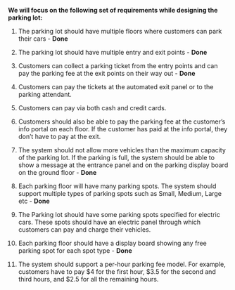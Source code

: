 **We will focus on the following set of requirements while designing the parking lot:**

1. The parking lot should have multiple floors where customers can park their cars - **Done**

2. The parking lot should have multiple entry and exit points - **Done**

3. Customers can collect a parking ticket from the entry points and can pay the parking fee at the exit points on their way out - **Done**

4. Customers can pay the tickets at the automated exit panel or to the parking attendant.

5. Customers can pay via both cash and credit cards.

6. Customers should also be able to pay the parking fee at the customer’s info portal on each floor. If the customer has paid at the info portal, they don’t have to pay at the exit.

7. The system should not allow more vehicles than the maximum capacity of the parking lot. If the parking is full, the system should be able to show a message at the entrance panel and on the parking display board on the ground floor - **Done**

8. Each parking floor will have many parking spots. The system should support multiple types of parking spots such as Small, Medium, Large etc - **Done**

9. The Parking lot should have some parking spots specified for electric cars. These spots should have an electric panel through which customers can pay and charge their vehicles.

10. Each parking floor should have a display board showing any free parking spot for each spot type - **Done**

11. The system should support a per-hour parking fee model. For example, customers have to pay $4 for the first hour, $3.5 for the second and third hours, and $2.5 for all the remaining hours.